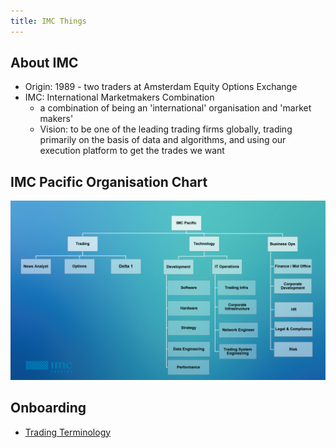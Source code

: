 ```yaml
---
title: IMC Things
---
```


## About IMC

- Origin: 1989 - two traders at Amsterdam Equity Options Exchange
- IMC: International Marketmakers Combination
  - a combination of being an 'international' organisation and 'market makers'
  - Vision: to be one of the leading trading firms globally, trading primarily on the basis of data and algorithms, and using our execution platform to get the trades we want

## IMC Pacific Organisation Chart

![](/src/assets/imc/organisation-chart.png)

## Onboarding

- [Trading Terminology](/notezzz/imc/trading-terms)
